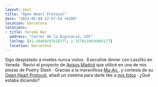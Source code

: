```yaml
---
layout: post
title: "Open Heart Protocol"
date: "2023-05-04 22:57:54 +0200"
location: barcelona
locations:
- title: Vereda Bar
  address: "Carrer de la Diputació, 155"
  latlng: [41.38460297818277, 2.1578119926085177]
  location: barcelona
---
```


Sigo despistado a niveles nunca vistos · Executive dinner con Laszlito en Vereda · Reviví el proyecto de [Avisos Madrid](https://madrid.javier.computer) que utilicé en una de mis piezas de Poetry Slash · Gracias a la maravillosa [Mu-An ](https://muan.co), y cortesía de su [Open Heart Protocol](https://github.com/dddddddddzzzz/OpenHeart), añadí un sistema para darle like a [mis fotos](/photos) · ¿Qué estaba diciendo?
